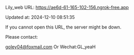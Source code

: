 Lily_web URL: https://ae6d-61-165-102-156.ngrok-free.app

Updated at: 2024-12-10 08:51:35

If you cannot open this URL, the server might be down.

Please contact: 

goley04@foxmail.com Or Wechat:GL_yeaH